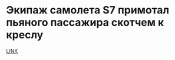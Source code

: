 # Экипаж самолета S7 примотал пьяного пассажира скотчем к креслу



[LINK](https://varlamov.ru/3713668.html)